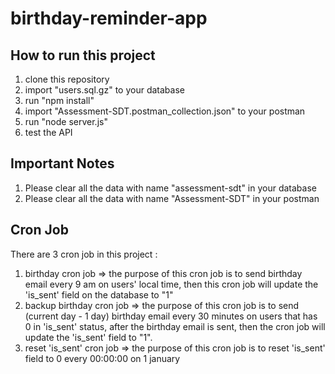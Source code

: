 # birthday-reminder-app
## How to run this project 
1. clone this repository
2. import "users.sql.gz" to your database
3. run "npm install"
4. import "Assessment-SDT.postman_collection.json" to your postman
5. run "node server.js"
6. test the API

## Important Notes
1. Please clear all the data with name "assessment-sdt" in your database
2. Please clear all the data with name "Assessment-SDT" in your postman

## Cron Job
There are 3 cron job in this project :
1. birthday cron job => the purpose of this cron job is to send birthday email every 9 am on users' local time, then this cron job will update the 'is_sent' field on the database to "1"
2. backup birthday cron job => the purpose of this cron job is to send (current day - 1 day) birthday email every 30 minutes on users that has 0 in 'is_sent' status, after the birthday email is sent, then the cron job will update the 'is_sent' field to "1".
3. reset 'is_sent' cron job => the purpose of this cron job is to reset 'is_sent' field to 0 every 00:00:00 on 1 january

